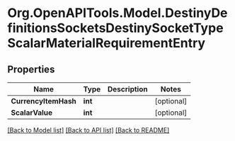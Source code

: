 # Org.OpenAPITools.Model.DestinyDefinitionsSocketsDestinySocketTypeScalarMaterialRequirementEntry

## Properties

Name | Type | Description | Notes
------------ | ------------- | ------------- | -------------
**CurrencyItemHash** | **int** |  | [optional] 
**ScalarValue** | **int** |  | [optional] 

[[Back to Model list]](../README.md#documentation-for-models) [[Back to API list]](../README.md#documentation-for-api-endpoints) [[Back to README]](../README.md)

